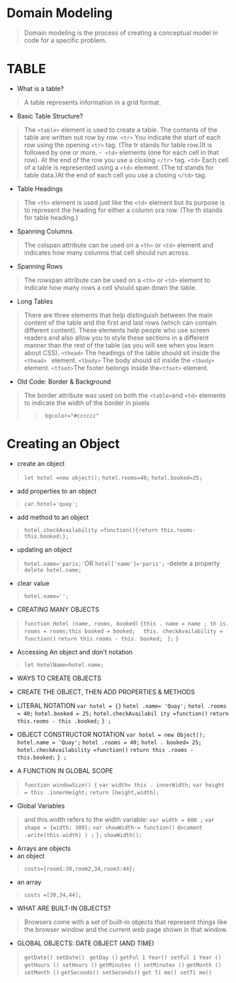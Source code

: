# Domain Modeling
> Domain modeling is the process of creating a conceptual model in code for a specific problem. 

# TABLE
- What is a table?
>A table represents information in a grid format.

- Basic Table Structure?
> The `<table>` element is used to create a table. The contents of the table are written out row by row. 
> `<tr>` You indicate the start of each row using the opening `<tr>` tag. (The tr stands for table row.)It is followed by one or more.
-` <td>` elements (one for each cell in that row). At the end of the row you use a closing `</tr>` tag.
> `<td>` Each cell of a table is represented using a `<td>`
element. (The td stands for table data.)At the end of each cell you use a
closing `</td>` tag.

- Table Headings 
> The `<th>` element is used just like the `<td>` element but its purpose is to represent the
heading for either a column ora row. (The th stands for table heading.) 

- Spanning Columns
> The colspan attribute can be used on a `<th>` or `<td>` element and indicates how many columns that cell should run across.


- Spanning Rows
> The rowspan attribute can be used on a `<th>` or `<td>` element to indicate how many rows a cell should span down the table.


- Long Tables
> There are three elements that help distinguish between the main content of the table and
the first and last rows (which can contain different content).
These elements help people who use screen readers and also
allow you to style these sections in a different manner than the rest of the table (as you will see
when you learn about CSS). `<thead>` The headings of the table should sit inside the `<thead> ` element.
`<tbody>` The body should sit inside the `<tbody>` element.
`<tfoot>`The footer belongs inside the`<tfoot>` element.


- Old Code: Border & Background
> The border attribute was used on both the ` <table> `and `<td>` elements to indicate the width of the border in pixels
>> ` bgcolor="#cccccc"`


# Creating an Object
- create an object
>`let hotel =new object();`
>`hotel.rooms=40;`
>`hotel.booked=25;`
- add properties to an object 
> `car.hotel='quay';`
- add method to an object
> `hotel.checkAvailability =function(){return this.rooms-this.booked;};`
- updating an object 
>`hotel.name='paris;'`OR `hotel['name']='paris';`
-delete a property
>`delete hotel.name;`
- clear value
>`hotel.name='';`

- CREATING MANY OBJECTS
 > `function Hotel (name, rooms, booked)`
 >`{this . name = name ; th is. rooms = rooms;this booked = booked; `
 >` this. checkAvailability = function()`
 >`return this.rooms - this. booked; `
 >`};`
 > `}`

- Accessing An object and don't notation
>`let hotelName=hotel.name;`

-  WAYS TO CREATE OBJECTS
- CREATE THE OBJECT, THEN ADD PROPERTIES & METHODS 
- LITERAL NOTATION
`var hotel = {}`
`hotel .name= 'Quay';`
`hotel .rooms = 40;`
`hotel.booked = 25;`
`hotel.checkAvailabil ity =function()`
`return this.rooms - this .booked;`
`} ; `

- OBJECT CONSTRUCTOR NOTATION
`var hotel = new Object();`
`hotel.name = 'Quay';`
`hotel .rooms = 40;`
`hotel . booked= 25;`
`hotel.checkAvailability =function()`
`return this .rooms - this.booked;`
`} ; `

- A FUNCTION IN GLOBAL SCOPE
> `function windowSize() {`
`var width= this . innerWidth;`
`var height = this .innerHeight;`
`return [height,width];`

- Global Variables
> and this.width refers to the width variable:
`var width = 600 ;` 
`var shape = {width: 300};`
`var showWidth-= function()`
`document .write(this.width) ) ;`
`};`
`showWidth(); ` 

- Arrays are objects 
- an object
>`costs={room1:30,room2,34,room3:44};`

- an array
>`costs =[30,34,44];`


- WHAT ARE BUILT-IN OBJECTS?
>Browsers come with a set of built-in objects that represent things like the
browser window and the current web page shown in that window.

- GLOBAL OBJECTS: DATE OBJECT (AND TIME) 
> `getDate() setDate() `
> `getDay ()`
> `getFul 1 Year() setFul 1 Year ()`
>`getHours () setHours ()`
> `getMinutes () setMinutes ()`
>`getMonth () setMonth ()`
>`getSeconds() setSeconds()`
>`get Ti me() setTi me()`